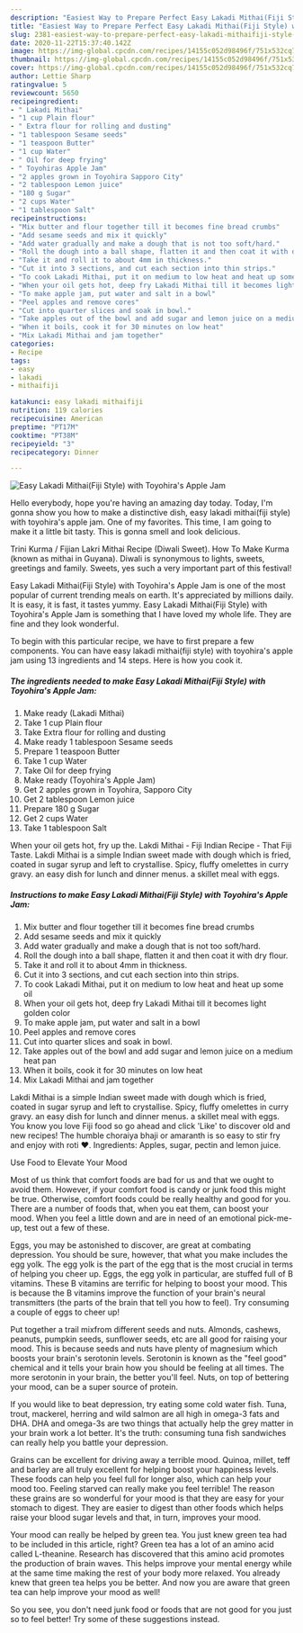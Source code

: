```yaml
---
description: "Easiest Way to Prepare Perfect Easy Lakadi Mithai(Fiji Style) with Toyohira&amp;#39;s Apple Jam"
title: "Easiest Way to Prepare Perfect Easy Lakadi Mithai(Fiji Style) with Toyohira&amp;#39;s Apple Jam"
slug: 2381-easiest-way-to-prepare-perfect-easy-lakadi-mithaifiji-style-with-toyohira-and-39-s-apple-jam
date: 2020-11-22T15:37:40.142Z
image: https://img-global.cpcdn.com/recipes/14155c052d98496f/751x532cq70/easy-lakadi-mithaifiji-style-with-toyohiras-apple-jam-recipe-main-photo.jpg
thumbnail: https://img-global.cpcdn.com/recipes/14155c052d98496f/751x532cq70/easy-lakadi-mithaifiji-style-with-toyohiras-apple-jam-recipe-main-photo.jpg
cover: https://img-global.cpcdn.com/recipes/14155c052d98496f/751x532cq70/easy-lakadi-mithaifiji-style-with-toyohiras-apple-jam-recipe-main-photo.jpg
author: Lettie Sharp
ratingvalue: 5
reviewcount: 5650
recipeingredient:
- " Lakadi Mithai"
- "1 cup Plain flour"
- " Extra flour for rolling and dusting"
- "1 tablespoon Sesame seeds"
- "1 teaspoon Butter"
- "1 cup Water"
- " Oil for deep frying"
- " Toyohiras Apple Jam"
- "2 apples grown in Toyohira Sapporo City"
- "2 tablespoon Lemon juice"
- "180 g Sugar"
- "2 cups Water"
- "1 tablespoon Salt"
recipeinstructions:
- "Mix butter and flour together till it becomes fine bread crumbs"
- "Add sesame seeds and mix it quickly"
- "Add water gradually and make a dough that is not too soft/hard."
- "Roll the dough into a ball shape, flatten it and then coat it with dry flour."
- "Take it and roll it to about 4mm in thickness."
- "Cut it into 3 sections, and cut each section into thin strips."
- "To cook Lakadi Mithai, put it on medium to low heat and heat up some oil"
- "When your oil gets hot, deep fry Lakadi Mithai till it becomes light golden color"
- "To make apple jam, put water and salt in a bowl"
- "Peel apples and remove cores"
- "Cut into quarter slices and soak in bowl."
- "Take apples out of the bowl and add sugar and lemon juice on a medium heat pan"
- "When it boils, cook it for 30 minutes on low heat"
- "Mix Lakadi Mithai and jam together"
categories:
- Recipe
tags:
- easy
- lakadi
- mithaifiji

katakunci: easy lakadi mithaifiji 
nutrition: 119 calories
recipecuisine: American
preptime: "PT17M"
cooktime: "PT38M"
recipeyield: "3"
recipecategory: Dinner

---
```



![Easy Lakadi Mithai(Fiji Style) with Toyohira&#39;s Apple Jam](https://img-global.cpcdn.com/recipes/14155c052d98496f/751x532cq70/easy-lakadi-mithaifiji-style-with-toyohiras-apple-jam-recipe-main-photo.jpg)

Hello everybody, hope you're having an amazing day today. Today, I'm gonna show you how to make a distinctive dish, easy lakadi mithai(fiji style) with toyohira&#39;s apple jam. One of my favorites. This time, I am going to make it a little bit tasty. This is gonna smell and look delicious.

Trini Kurma / Fijian Lakri Mithai Recipe (Diwali Sweet). How To Make Kurma (known as mithai in Guyana). Diwali is synonymous to lights, sweets, greetings and family. Sweets, yes such a very important part of this festival!

Easy Lakadi Mithai(Fiji Style) with Toyohira&#39;s Apple Jam is one of the most popular of current trending meals on earth. It's appreciated by millions daily. It is easy, it is fast, it tastes yummy. Easy Lakadi Mithai(Fiji Style) with Toyohira&#39;s Apple Jam is something that I have loved my whole life. They are fine and they look wonderful.


To begin with this particular recipe, we have to first prepare a few components. You can have easy lakadi mithai(fiji style) with toyohira&#39;s apple jam using 13 ingredients and 14 steps. Here is how you cook it.

<!--inarticleads1-->

##### The ingredients needed to make Easy Lakadi Mithai(Fiji Style) with Toyohira&#39;s Apple Jam:

1. Make ready  (Lakadi Mithai)
1. Take 1 cup Plain flour
1. Take  Extra flour for rolling and dusting
1. Make ready 1 tablespoon Sesame seeds
1. Prepare 1 teaspoon Butter
1. Take 1 cup Water
1. Take  Oil for deep frying
1. Make ready  (Toyohira&#39;s Apple Jam)
1. Get 2 apples grown in Toyohira, Sapporo City
1. Get 2 tablespoon Lemon juice
1. Prepare 180 g Sugar
1. Get 2 cups Water
1. Take 1 tablespoon Salt


When your oil gets hot, fry up the. Lakdi Mithai - Fiji Indian Recipe - That Fiji Taste. Lakdi Mithai is a simple Indian sweet made with dough which is fried, coated in sugar syrup and left to crystallise. Spicy, fluffy omelettes in curry gravy. an easy dish for lunch and dinner menus. a skillet meal with eggs. 

<!--inarticleads2-->

##### Instructions to make Easy Lakadi Mithai(Fiji Style) with Toyohira&#39;s Apple Jam:

1. Mix butter and flour together till it becomes fine bread crumbs
1. Add sesame seeds and mix it quickly
1. Add water gradually and make a dough that is not too soft/hard.
1. Roll the dough into a ball shape, flatten it and then coat it with dry flour.
1. Take it and roll it to about 4mm in thickness.
1. Cut it into 3 sections, and cut each section into thin strips.
1. To cook Lakadi Mithai, put it on medium to low heat and heat up some oil
1. When your oil gets hot, deep fry Lakadi Mithai till it becomes light golden color
1. To make apple jam, put water and salt in a bowl
1. Peel apples and remove cores
1. Cut into quarter slices and soak in bowl.
1. Take apples out of the bowl and add sugar and lemon juice on a medium heat pan
1. When it boils, cook it for 30 minutes on low heat
1. Mix Lakadi Mithai and jam together


Lakdi Mithai is a simple Indian sweet made with dough which is fried, coated in sugar syrup and left to crystallise. Spicy, fluffy omelettes in curry gravy. an easy dish for lunch and dinner menus. a skillet meal with eggs. You know you love Fiji food so go ahead and click &#39;Like&#39; to discover old and new recipes! The humble choraiya bhaji or amaranth is so easy to stir fry and enjoy with roti ❤️. Ingredients: Apples, sugar, pectin and lemon juice. 

Use Food to Elevate Your Mood


Most of us think that comfort foods are bad for us and that we ought to avoid them. However, if your comfort food is candy or junk food this might be true. Otherwise, comfort foods could be really healthy and good for you. There are a number of foods that, when you eat them, can boost your mood. When you feel a little down and are in need of an emotional pick-me-up, test out a few of these.

Eggs, you may be astonished to discover, are great at combating depression. You should be sure, however, that what you make includes the egg yolk. The egg yolk is the part of the egg that is the most crucial in terms of helping you cheer up. Eggs, the egg yolk in particular, are stuffed full of B vitamins. These B vitamins are terrific for helping to boost your mood. This is because the B vitamins improve the function of your brain's neural transmitters (the parts of the brain that tell you how to feel). Try consuming a couple of eggs to cheer up!

Put together a trail mixfrom different seeds and nuts. Almonds, cashews, peanuts, pumpkin seeds, sunflower seeds, etc are all good for raising your mood. This is because seeds and nuts have plenty of magnesium which boosts your brain's serotonin levels. Serotonin is known as the "feel good" chemical and it tells your brain how you should be feeling at all times. The more serotonin in your brain, the better you'll feel. Nuts, on top of bettering your mood, can be a super source of protein.

If you would like to beat depression, try eating some cold water fish. Tuna, trout, mackerel, herring and wild salmon are all high in omega-3 fats and DHA. DHA and omega-3s are two things that actually help the grey matter in your brain work a lot better. It's the truth: consuming tuna fish sandwiches can really help you battle your depression. 

Grains can be excellent for driving away a terrible mood. Quinoa, millet, teff and barley are all truly excellent for helping boost your happiness levels. These foods can help you feel full for longer also, which can help your mood too. Feeling starved can really make you feel terrible! The reason these grains are so wonderful for your mood is that they are easy for your stomach to digest. They are easier to digest than other foods which helps raise your blood sugar levels and that, in turn, improves your mood.

Your mood can really be helped by green tea. You just knew green tea had to be included in this article, right? Green tea has a lot of an amino acid called L-theanine. Research has discovered that this amino acid promotes the production of brain waves. This helps improve your mental energy while at the same time making the rest of your body more relaxed. You already knew that green tea helps you be better. And now you are aware that green tea can help improve your mood as well!

So you see, you don't need junk food or foods that are not good for you just so to feel better! Try  some  of  these  suggestions  instead.

